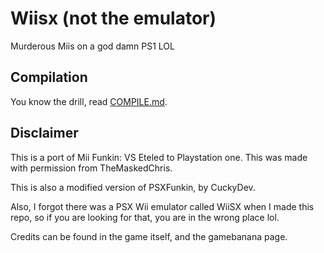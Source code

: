 # Wiisx (not the emulator)
Murderous Miis on a god damn PS1 LOL

## Compilation
You know the drill, read [COMPILE.md](/COMPILE.md).


## Disclaimer
This is a port of Mii Funkin: VS Eteled to Playstation one. This was made with permission from TheMaskedChris.

This is also a modified version of PSXFunkin, by CuckyDev.

Also, I forgot there was a PSX Wii emulator called WiiSX when I made this repo, so if you are looking for that, you are in the wrong place lol.

Credits can be found in the game itself, and the gamebanana page.
